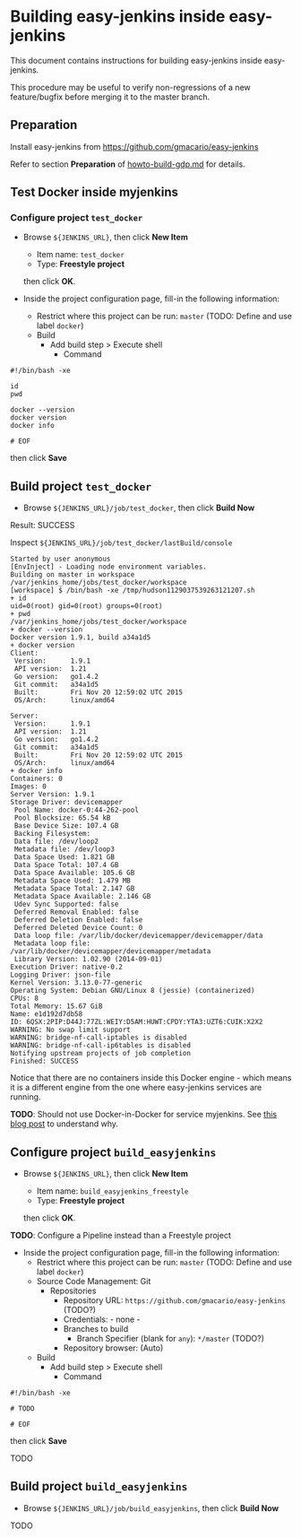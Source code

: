 # Building easy-jenkins inside easy-jenkins

This document contains instructions for building easy-jenkins inside easy-jenkins.

This procedure may be useful to verify non-regressions of a new feature/bugfix before merging it to the master branch.

## Preparation

Install easy-jenkins from https://github.com/gmacario/easy-jenkins

Refer to section **Preparation** of [howto-build-gdp.md](https://github.com/gmacario/easy-jenkins/blob/master/docs/howto-build-gdp.md) for details.

## Test Docker inside myjenkins

### Configure project `test_docker`

* Browse `${JENKINS_URL}`, then click **New Item**
  - Item name: `test_docker`
  - Type: **Freestyle project**

  then click **OK**.
  
* Inside the project configuration page, fill-in the following information:
  - Restrict where this project can be run: `master` (TODO: Define and use label `docker`)
  - Build
    - Add build step > Execute shell
      - Command

```
#!/bin/bash -xe

id
pwd

docker --version
docker version
docker info

# EOF
```
  
  then click **Save**

## Build project `test_docker`

* Browse `${JENKINS_URL}/job/test_docker`, then click **Build Now**

Result: SUCCESS

Inspect `${JENKINS_URL}/job/test_docker/lastBuild/console`

```
Started by user anonymous
[EnvInject] - Loading node environment variables.
Building on master in workspace /var/jenkins_home/jobs/test_docker/workspace
[workspace] $ /bin/bash -xe /tmp/hudson1129037539263121207.sh
+ id
uid=0(root) gid=0(root) groups=0(root)
+ pwd
/var/jenkins_home/jobs/test_docker/workspace
+ docker --version
Docker version 1.9.1, build a34a1d5
+ docker version
Client:
 Version:      1.9.1
 API version:  1.21
 Go version:   go1.4.2
 Git commit:   a34a1d5
 Built:        Fri Nov 20 12:59:02 UTC 2015
 OS/Arch:      linux/amd64

Server:
 Version:      1.9.1
 API version:  1.21
 Go version:   go1.4.2
 Git commit:   a34a1d5
 Built:        Fri Nov 20 12:59:02 UTC 2015
 OS/Arch:      linux/amd64
+ docker info
Containers: 0
Images: 0
Server Version: 1.9.1
Storage Driver: devicemapper
 Pool Name: docker-0:44-262-pool
 Pool Blocksize: 65.54 kB
 Base Device Size: 107.4 GB
 Backing Filesystem: 
 Data file: /dev/loop2
 Metadata file: /dev/loop3
 Data Space Used: 1.821 GB
 Data Space Total: 107.4 GB
 Data Space Available: 105.6 GB
 Metadata Space Used: 1.479 MB
 Metadata Space Total: 2.147 GB
 Metadata Space Available: 2.146 GB
 Udev Sync Supported: false
 Deferred Removal Enabled: false
 Deferred Deletion Enabled: false
 Deferred Deleted Device Count: 0
 Data loop file: /var/lib/docker/devicemapper/devicemapper/data
 Metadata loop file: /var/lib/docker/devicemapper/devicemapper/metadata
 Library Version: 1.02.90 (2014-09-01)
Execution Driver: native-0.2
Logging Driver: json-file
Kernel Version: 3.13.0-77-generic
Operating System: Debian GNU/Linux 8 (jessie) (containerized)
CPUs: 8
Total Memory: 15.67 GiB
Name: e1d192d7db58
ID: 6QSX:2PIP:D44J:77ZL:WEIY:D5AM:HUWT:CPDY:YTA3:UZT6:CUIK:X2X2
WARNING: No swap limit support
WARNING: bridge-nf-call-iptables is disabled
WARNING: bridge-nf-call-ip6tables is disabled
Notifying upstream projects of job completion
Finished: SUCCESS
```

Notice that there are no containers inside this Docker engine - which means it is a different engine from the one where easy-jenkins services are running.

**TODO**: Should not use Docker-in-Docker for service myjenkins.
See [this blog post](https://jpetazzo.github.io/2015/09/03/do-not-use-docker-in-docker-for-ci/) to understand why.

## Configure project `build_easyjenkins`

* Browse `${JENKINS_URL}`, then click **New Item**
  - Item name: `build_easyjenkins_freestyle`
  - Type: **Freestyle project**

  then click **OK**.
  
**TODO**: Configure a Pipeline instead than a Freestyle project
  
* Inside the project configuration page, fill-in the following information:
  - Restrict where this project can be run: `master` (TODO: Define and use label `docker`)
  - Source Code Management: Git
    - Repositories
      - Repository URL: `https://github.com/gmacario/easy-jenkins` (TODO?)
      - Credentials: - none -
      - Branches to build
        - Branch Specifier (blank for `any`): `*/master` (TODO?)
      - Repository browser: (Auto)
  - Build
    - Add build step > Execute shell
      - Command

```
#!/bin/bash -xe

# TODO

# EOF
```
  
  then click **Save**

TODO

## Build project `build_easyjenkins`

* Browse `${JENKINS_URL}/job/build_easyjenkins`, then click **Build Now**

TODO
<!-- EOF -->
